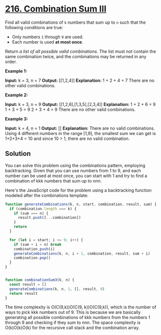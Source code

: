 # [216. Combination Sum III](https://leetcode.com/problems/combination-sum-iii/)

Find all valid combinations of `k` numbers that sum up to `n` such that the following conditions are true:

- Only numbers `1` through `9` are used.
- Each number is used **at most once**.

Return _a list of all possible valid combinations_. The list must not contain the same combination twice, and the combinations may be returned in any order.

**Example 1:**

**Input:** k = 3, n = 7
**Output:** \[\[1,2,4\]\]
**Explanation:**
1 + 2 + 4 = 7
There are no other valid combinations.

**Example 2:**

**Input:** k = 3, n = 9
**Output:** \[\[1,2,6\],\[1,3,5\],\[2,3,4\]\]
**Explanation:**
1 + 2 + 6 = 9
1 + 3 + 5 = 9
2 + 3 + 4 = 9
There are no other valid combinations.

**Example 3:**

**Input:** k = 4, n = 1
**Output:** \[\]
**Explanation:** There are no valid combinations.
Using 4 different numbers in the range \[1,9\], the smallest sum we can get is 1+2+3+4 = 10 and since 10 > 1, there are no valid combination.

## Solution

You can solve this problem using the combinations pattern, employing backtracking. Given that you can use numbers from 1 to 9, and each number can be used at most once, you can start with 1 and try to find a combination of kkk numbers that sum up to nnn.

Here's the JavaScript code for the problem using a backtracking function modeled after the combinations template:

```js
function generateCombinations(k, n, start, combination, result, sum) {
  if (combination.length === k) {
    if (sum === n) {
      result.push([...combination])
    }
    return
  }

  for (let i = start; i <= 9; i++) {
    if (sum + i > n) break
    combination.push(i)
    generateCombinations(k, n, i + 1, combination, result, sum + i)
    combination.pop()
  }
}


function combinationSum3(k, n) {
  const result = []
  generateCombinations(k, n, 1, [], result, 0)
  return result
}
```
The time complexity is O(C(9,k))O(C(9, k))O(C(9,k)), which is the number of ways to pick kkk numbers out of 9. This is because we are basically generating all possible combinations of kkk numbers from the numbers 1 through 9 and checking if they sum to nnn. The space complexity is O(k)O(k)O(k) for the recursive call stack and the combination array.